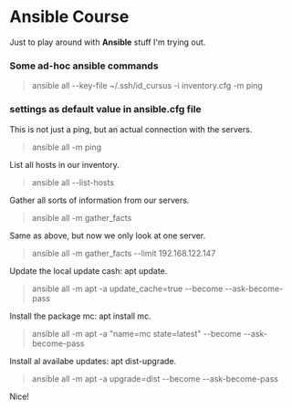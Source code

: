 # Ansible Course

Just to play around with **Ansible** stuff I'm trying out.

### Some ad-hoc ansible commands

> ansible all --key-file ~/.ssh/id_cursus -i inventory.cfg -m ping

### settings as default value in ansible.cfg file

This is not just a ping, but an actual connection with the servers.

> ansible all -m ping

List all hosts in our inventory.

> ansible all --list-hosts

Gather all sorts of information from our servers.

> ansible all -m gather_facts

Same as above, but now we only look at one server.

> ansible all -m gather_facts --limit 192.168.122.147

Update the local update cash: apt update.

> ansible all -m apt -a update_cache=true --become --ask-become-pass

Install the package mc: apt install mc.

> ansible all -m apt -a "name=mc state=latest" --become --ask-become-pass

Install al availabe updates: apt dist-upgrade.

> ansible all -m apt -a upgrade=dist --become --ask-become-pass

Nice!
